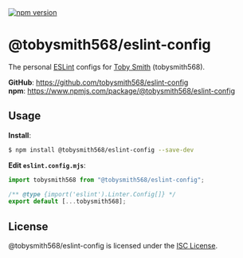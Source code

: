 <a href="https://www.npmjs.com/package/@tobysmith568/eslint-config" target="_blank" alt="npm version">
  <img alt="npm version" src="https://img.shields.io/npm/v/@tobysmith568/eslint-config?logo=npm">
</a>

# @tobysmith568/eslint-config

The personal [ESLint](https://eslint.org/) configs for [Toby Smith](https://github.com/tobysmith568) (tobysmith568).

**GitHub**: https://github.com/tobysmith568/eslint-config  
**npm**: https://www.npmjs.com/package/@tobysmith568/eslint-config

## Usage

**Install**:

```bash
$ npm install @tobysmith568/eslint-config --save-dev
```

**Edit `eslint.config.mjs`**:

```js
import tobysmith568 from "@tobysmith568/eslint-config";

/** @type {import('eslint').Linter.Config[]} */
export default [...tobysmith568];
```

## License

@tobysmith568/eslint-config is licensed under the [ISC License](./LICENSE.md).
